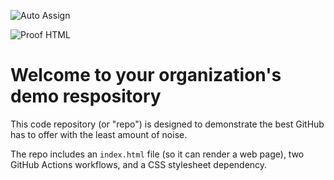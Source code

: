 ![Auto Assign](https://github.com/TheSnappy-Dev/demo-repository/actions/workflows/auto-assign.yml/badge.svg)

![Proof HTML](https://github.com/TheSnappy-Dev/demo-repository/actions/workflows/proof-html.yml/badge.svg)

# Welcome to your organization's demo respository
This code repository (or "repo") is designed to demonstrate the best GitHub has to offer with the least amount of noise.

The repo includes an `index.html` file (so it can render a web page), two GitHub Actions workflows, and a CSS stylesheet dependency.
